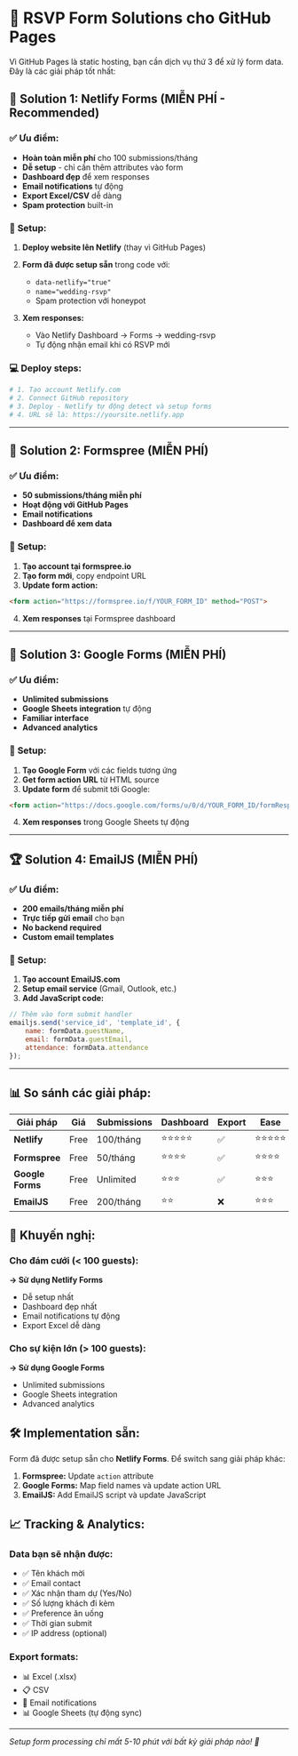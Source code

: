 # 📝 RSVP Form Solutions cho GitHub Pages

Vì GitHub Pages là static hosting, bạn cần dịch vụ thứ 3 để xử lý form data. Đây là các giải pháp tốt nhất:

## 🥇 **Solution 1: Netlify Forms (MIỄN PHÍ - Recommended)**

### ✅ **Ưu điểm:**
- **Hoàn toàn miễn phí** cho 100 submissions/tháng
- **Dễ setup** - chỉ cần thêm attributes vào form
- **Dashboard đẹp** để xem responses
- **Email notifications** tự động
- **Export Excel/CSV** dễ dàng
- **Spam protection** built-in

### 🚀 **Setup:**
1. **Deploy website lên Netlify** (thay vì GitHub Pages)
2. **Form đã được setup sẵn** trong code với:
   - `data-netlify="true"`
   - `name="wedding-rsvp"`
   - Spam protection với honeypot

3. **Xem responses:**
   - Vào Netlify Dashboard → Forms → wedding-rsvp
   - Tự động nhận email khi có RSVP mới

### 💻 **Deploy steps:**
```bash
# 1. Tạo account Netlify.com
# 2. Connect GitHub repository
# 3. Deploy - Netlify tự động detect và setup forms
# 4. URL sẽ là: https://yoursite.netlify.app
```

---

## 🥈 **Solution 2: Formspree (MIỄN PHÍ)**

### ✅ **Ưu điểm:**
- **50 submissions/tháng miễn phí**
- **Hoạt động với GitHub Pages**
- **Email notifications**
- **Dashboard để xem data**

### 🚀 **Setup:**
1. **Tạo account tại formspree.io**
2. **Tạo form mới**, copy endpoint URL
3. **Update form action:**

```html
<form action="https://formspree.io/f/YOUR_FORM_ID" method="POST">
```

4. **Xem responses** tại Formspree dashboard

---

## 🥉 **Solution 3: Google Forms (MIỄN PHÍ)**

### ✅ **Ưu điểm:**
- **Unlimited submissions**
- **Google Sheets integration** tự động
- **Familiar interface**
- **Advanced analytics**

### 🚀 **Setup:**
1. **Tạo Google Form** với các fields tương ứng
2. **Get form action URL** từ HTML source
3. **Update form** để submit tới Google:

```html
<form action="https://docs.google.com/forms/u/0/d/YOUR_FORM_ID/formResponse" method="POST">
```

4. **Xem responses** trong Google Sheets tự động

---

## 🏆 **Solution 4: EmailJS (MIỄN PHÍ)**

### ✅ **Ưu điểm:**
- **200 emails/tháng miễn phí**
- **Trực tiếp gửi email** cho bạn
- **No backend required**
- **Custom email templates**

### 🚀 **Setup:**
1. **Tạo account EmailJS.com**
2. **Setup email service** (Gmail, Outlook, etc.)
3. **Add JavaScript code:**

```javascript
// Thêm vào form submit handler
emailjs.send('service_id', 'template_id', {
    name: formData.guestName,
    email: formData.guestEmail,
    attendance: formData.attendance
});
```

---

## 📊 **So sánh các giải pháp:**

| Giải pháp | Giá | Submissions | Dashboard | Export | Ease |
|-----------|-----|-------------|-----------|---------|------|
| **Netlify** | Free | 100/tháng | ⭐⭐⭐⭐⭐ | ✅ | ⭐⭐⭐⭐⭐ |
| **Formspree** | Free | 50/tháng | ⭐⭐⭐⭐ | ✅ | ⭐⭐⭐⭐ |
| **Google Forms** | Free | Unlimited | ⭐⭐⭐ | ✅ | ⭐⭐⭐ |
| **EmailJS** | Free | 200/tháng | ⭐⭐ | ❌ | ⭐⭐⭐ |

## 🎯 **Khuyến nghị:**

### **Cho đám cưới (< 100 guests):**
**→ Sử dụng Netlify Forms**
- Dễ setup nhất
- Dashboard đẹp nhất
- Email notifications tự động
- Export Excel dễ dàng

### **Cho sự kiện lớn (> 100 guests):**
**→ Sử dụng Google Forms**
- Unlimited submissions
- Google Sheets integration
- Advanced analytics

## 🛠️ **Implementation sẵn:**

Form đã được setup sẵn cho **Netlify Forms**. Để switch sang giải pháp khác:

1. **Formspree:** Update `action` attribute
2. **Google Forms:** Map field names và update action URL
3. **EmailJS:** Add EmailJS script và update JavaScript

## 📈 **Tracking & Analytics:**

### **Data bạn sẽ nhận được:**
- ✅ Tên khách mời
- ✅ Email contact
- ✅ Xác nhận tham dự (Yes/No)
- ✅ Số lượng khách đi kèm
- ✅ Preference ăn uống
- ✅ Thời gian submit
- ✅ IP address (optional)

### **Export formats:**
- 📊 Excel (.xlsx)
- 📋 CSV
- 📧 Email notifications
- 📊 Google Sheets (tự động sync)

---

*Setup form processing chỉ mất 5-10 phút với bất kỳ giải pháp nào! 🚀*